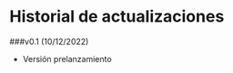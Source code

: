 Historial de actualizaciones
============================

###v0.1 (10/12/2022)

- Versión prelanzamiento